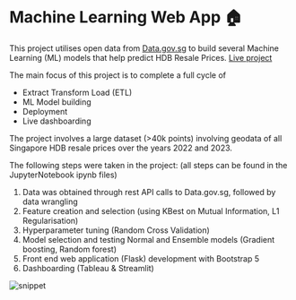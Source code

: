 # Machine Learning Web App :house:
This project utilises open data from <a href="https://data.gov.sg/">Data.gov.sg</a> to build several Machine Learning (ML) models that help predict HDB Resale Prices. <a href="https://natuyuki.pythonanywhere.com/">Live project</a>

The main focus of this project is to complete a full cycle of
- Extract Transform Load (ETL)
- ML Model building
- Deployment
- Live dashboarding

The project involves a large dataset (>40k points) involving geodata of all Singapore HDB resale prices over the years 2022 and 2023. 

The following steps were taken in the project: (all steps can be found in the JupyterNotebook ipynb files)

1. Data was obtained through rest API calls to Data.gov.sg, followed by data wrangling
2. Feature creation and selection (using KBest on Mutual Information, L1 Regularisation)
3. Hyperparameter tuning (Random Cross Validation)
4. Model selection and testing Normal and Ensemble models (Gradient boosting, Random forest)
5. Front end web application (Flask) development with Bootstrap 5
6. Dashboarding (Tableau & Streamlit)

![snippet](https://github.com/sienlonglim/ml_webapp/assets/109359023/c7eea635-3944-4bc8-a361-eceea3492647)


